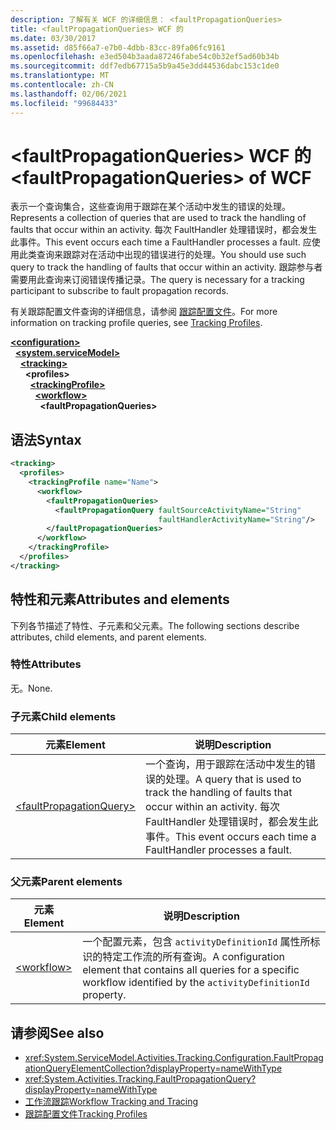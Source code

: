 ```yaml
---
description: 了解有关 WCF 的详细信息： <faultPropagationQueries>
title: <faultPropagationQueries> WCF 的
ms.date: 03/30/2017
ms.assetid: d85f66a7-e7b0-4dbb-83cc-89fa06fc9161
ms.openlocfilehash: e3ed504b3aada87246fabe54c0b32ef5ad60b34b
ms.sourcegitcommit: ddf7edb67715a5b9a45e3dd44536dabc153c1de0
ms.translationtype: MT
ms.contentlocale: zh-CN
ms.lasthandoff: 02/06/2021
ms.locfileid: "99684433"
---
```

# <a name="faultpropagationqueries-of-wcf"></a><span data-ttu-id="db7be-103">\<faultPropagationQueries> WCF 的</span><span class="sxs-lookup"><span data-stu-id="db7be-103">\<faultPropagationQueries> of WCF</span></span>

<span data-ttu-id="db7be-104">表示一个查询集合，这些查询用于跟踪在某个活动中发生的错误的处理。</span><span class="sxs-lookup"><span data-stu-id="db7be-104">Represents a collection of queries that are used to track the handling of faults that occur within an activity.</span></span>  <span data-ttu-id="db7be-105">每次 FaultHandler 处理错误时，都会发生此事件。</span><span class="sxs-lookup"><span data-stu-id="db7be-105">This event occurs each time a FaultHandler processes a fault.</span></span> <span data-ttu-id="db7be-106">应使用此类查询来跟踪对在活动中出现的错误进行的处理。</span><span class="sxs-lookup"><span data-stu-id="db7be-106">You should use such query to track the handling of faults that occur within an activity.</span></span> <span data-ttu-id="db7be-107">跟踪参与者需要用此查询来订阅错误传播记录。</span><span class="sxs-lookup"><span data-stu-id="db7be-107">The query is necessary for a  tracking participant to subscribe to fault propagation records.</span></span>  
  
<span data-ttu-id="db7be-108">有关跟踪配置文件查询的详细信息，请参阅 [跟踪配置文件](../../../windows-workflow-foundation/tracking-profiles.md)。</span><span class="sxs-lookup"><span data-stu-id="db7be-108">For more information on tracking profile queries, see [Tracking Profiles](../../../windows-workflow-foundation/tracking-profiles.md).</span></span>  
  
[**\<configuration>**](../configuration-element.md)\
&nbsp;&nbsp;[**\<system.serviceModel>**](system-servicemodel.md)\
&nbsp;&nbsp;&nbsp;&nbsp;[**\<tracking>**](tracking-of-wcf.md)\
&nbsp;&nbsp;&nbsp;&nbsp;&nbsp;&nbsp;**\<profiles>**\
&nbsp;&nbsp;&nbsp;&nbsp;&nbsp;&nbsp;&nbsp;&nbsp;[**\<trackingProfile>**](trackingprofile-of-wcf.md)\
&nbsp;&nbsp;&nbsp;&nbsp;&nbsp;&nbsp;&nbsp;&nbsp;&nbsp;&nbsp;[**\<workflow>**](workflow-of-wcf.md)\
&nbsp;&nbsp;&nbsp;&nbsp;&nbsp;&nbsp;&nbsp;&nbsp;&nbsp;&nbsp;&nbsp;&nbsp;**\<faultPropagationQueries>**  
  
## <a name="syntax"></a><span data-ttu-id="db7be-109">语法</span><span class="sxs-lookup"><span data-stu-id="db7be-109">Syntax</span></span>  
  
```xml  
<tracking>
  <profiles>
    <trackingProfile name="Name">
      <workflow>
        <faultPropagationQueries>
          <faultPropagationQuery faultSourceActivityName="String"
                                 faultHandlerActivityName="String"/>
        </faultPropagationQueries>
      </workflow>
    </trackingProfile>
  </profiles>
</tracking>
```  
  
## <a name="attributes-and-elements"></a><span data-ttu-id="db7be-110">特性和元素</span><span class="sxs-lookup"><span data-stu-id="db7be-110">Attributes and elements</span></span>

<span data-ttu-id="db7be-111">下列各节描述了特性、子元素和父元素。</span><span class="sxs-lookup"><span data-stu-id="db7be-111">The following sections describe attributes, child elements, and parent elements.</span></span>
  
### <a name="attributes"></a><span data-ttu-id="db7be-112">特性</span><span class="sxs-lookup"><span data-stu-id="db7be-112">Attributes</span></span>

<span data-ttu-id="db7be-113">无。</span><span class="sxs-lookup"><span data-stu-id="db7be-113">None.</span></span>
  
### <a name="child-elements"></a><span data-ttu-id="db7be-114">子元素</span><span class="sxs-lookup"><span data-stu-id="db7be-114">Child elements</span></span>

|<span data-ttu-id="db7be-115">元素</span><span class="sxs-lookup"><span data-stu-id="db7be-115">Element</span></span>|<span data-ttu-id="db7be-116">说明</span><span class="sxs-lookup"><span data-stu-id="db7be-116">Description</span></span>|  
|-------------|-----------------|  
|[\<faultPropagationQuery>](faultpropagationquery-of-wcf.md)|<span data-ttu-id="db7be-117">一个查询，用于跟踪在活动中发生的错误的处理。</span><span class="sxs-lookup"><span data-stu-id="db7be-117">A query that is used to track the handling of faults that occur within an activity.</span></span>  <span data-ttu-id="db7be-118">每次 FaultHandler 处理错误时，都会发生此事件。</span><span class="sxs-lookup"><span data-stu-id="db7be-118">This event occurs each time a FaultHandler processes a fault.</span></span>|  
  
### <a name="parent-elements"></a><span data-ttu-id="db7be-119">父元素</span><span class="sxs-lookup"><span data-stu-id="db7be-119">Parent elements</span></span>  
  
|<span data-ttu-id="db7be-120">元素</span><span class="sxs-lookup"><span data-stu-id="db7be-120">Element</span></span>|<span data-ttu-id="db7be-121">说明</span><span class="sxs-lookup"><span data-stu-id="db7be-121">Description</span></span>|  
|-------------|-----------------|  
|[\<workflow>](../windows-workflow-foundation/workflow.md)|<span data-ttu-id="db7be-122">一个配置元素，包含 `activityDefinitionId` 属性所标识的特定工作流的所有查询。</span><span class="sxs-lookup"><span data-stu-id="db7be-122">A configuration element that contains all queries for a specific workflow identified by the `activityDefinitionId` property.</span></span>|  
  
## <a name="see-also"></a><span data-ttu-id="db7be-123">请参阅</span><span class="sxs-lookup"><span data-stu-id="db7be-123">See also</span></span>

- <xref:System.ServiceModel.Activities.Tracking.Configuration.FaultPropagationQueryElementCollection?displayProperty=nameWithType>
- <xref:System.Activities.Tracking.FaultPropagationQuery?displayProperty=nameWithType>
- [<span data-ttu-id="db7be-124">工作流跟踪</span><span class="sxs-lookup"><span data-stu-id="db7be-124">Workflow Tracking and Tracing</span></span>](../../../windows-workflow-foundation/workflow-tracking-and-tracing.md)
- [<span data-ttu-id="db7be-125">跟踪配置文件</span><span class="sxs-lookup"><span data-stu-id="db7be-125">Tracking Profiles</span></span>](../../../windows-workflow-foundation/tracking-profiles.md)
